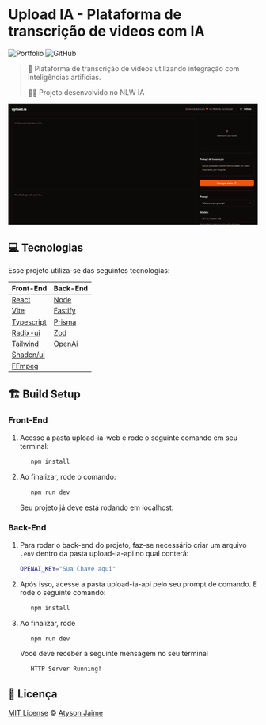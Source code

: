 # Upload IA - Plataforma de transcrição de videos com IA

![Portfolio](https://img.shields.io/badge/Atysonjaime-Upload_IA-%23EA580C)
![GitHub](https://img.shields.io/github/license/Atysonjaime/atysonjaime.github.io)

> 🧠 Plataforma de transcrição de vídeos utilizando integração com inteligências artificias.
>
> 👨‍💻 Projeto desenvolvido no NLW IA

![Dashboard](./upload-ai-web/src/assets/dashboard.png)

## 💻 Tecnologias

Esse projeto utiliza-se das seguintes tecnologias:

| **Front-End** | **Back-End** |
| --------- | -------- |
[React](https://react.dev) | [Node](https://nodejs.org/en)
[Vite](https://vitejs.dev) | [Fastify](https://fastify.dev)
[Typescript](https://www.typescriptlang.org) | [Prisma](https://www.prisma.io)
[Radix-ui](https://www.radix-ui.com) | [Zod](https://zod.dev)
[Tailwind](https://tailwindcss.com) | [OpenAi](https://openai.com)
[Shadcn/ui](https://ui.shadcn.com) |
[FFmpeg](https://ffmpegwasm.netlify.app) |

## 🏗️ Build Setup

### Front-End

1. Acesse a pasta  upload-ia-web e rode o seguinte comando em seu terminal:

     ```sh
        npm install
    ```

2. Ao finalizar, rode o comando:

     ```sh
        npm run dev
    ```

    Seu projeto já deve está rodando em localhost.

### Back-End

1. Para  rodar o back-end do projeto, faz-se necessário criar um arquivo ``.env`` dentro da pasta upload-ia-api no qual conterá:

    ```sh
    OPENAI_KEY="Sua Chave aqui"
    ```

2. Após isso, acesse  a  pasta upload-ia-api pelo seu prompt de comando. E rode o seguinte comando:

     ```sh
        npm install
    ```

3. Ao finalizar, rode

     ```sh
        npm run dev
    ```

    Você deve receber a seguinte mensagem no seu terminal

     ```sh
        HTTP Server Running!
    ```

## 📝 Licença

[MIT License](https://github.com/AtysonJaime/nlw_ia/blob/main/LICENSE) © [Atyson Jaime](https://atysonjaime.github.io)
